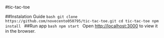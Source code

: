 #tic-tac-toe

##Instalation Guide
``bash
    git clone https://github.com/novecento050795/tic-tac-toe.git
    cd tic-tac-toe
    npm install
``
##Run app
``bash
    npm start
``
Open [http://localhost:3000](http://localhost:3000) to view it in the browser.
